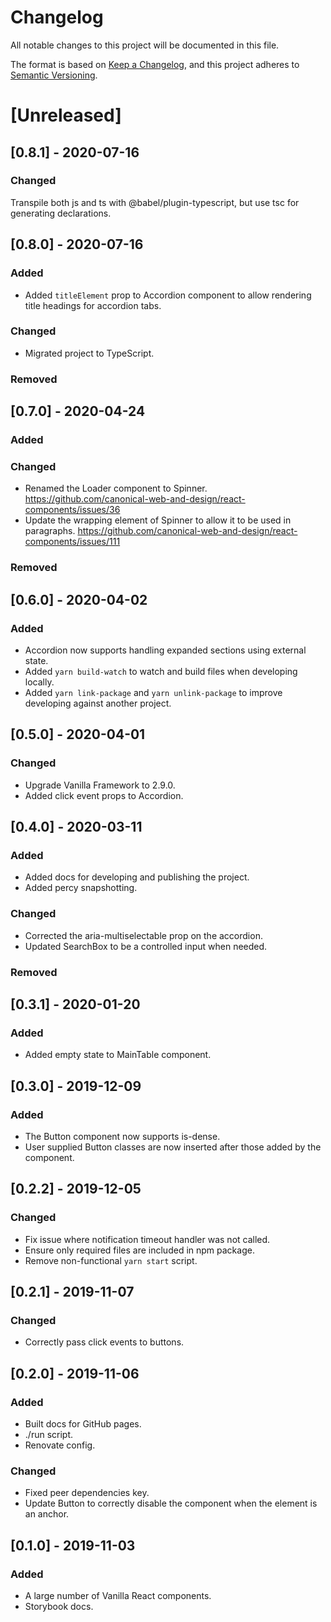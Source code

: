 # Changelog

All notable changes to this project will be documented in this file.

The format is based on [Keep a Changelog](https://keepachangelog.com/en/1.0.0/),
and this project adheres to [Semantic Versioning](https://semver.org/spec/v2.0.0.html).

# [Unreleased]

## [0.8.1] - 2020-07-16

### Changed

Transpile both js and ts with @babel/plugin-typescript, but use tsc for generating declarations.

## [0.8.0] - 2020-07-16

### Added

- Added `titleElement` prop to Accordion component to allow rendering title headings for accordion tabs.

### Changed

- Migrated project to TypeScript.

### Removed

## [0.7.0] - 2020-04-24

### Added

### Changed

- Renamed the Loader component to Spinner. https://github.com/canonical-web-and-design/react-components/issues/36
- Update the wrapping element of Spinner to allow it to be used in paragraphs. https://github.com/canonical-web-and-design/react-components/issues/111

### Removed

## [0.6.0] - 2020-04-02

### Added

- Accordion now supports handling expanded sections using external state.
- Added `yarn build-watch` to watch and build files when developing locally.
- Added `yarn link-package` and `yarn unlink-package` to improve developing against another project.

## [0.5.0] - 2020-04-01

### Changed

- Upgrade Vanilla Framework to 2.9.0.
- Added click event props to Accordion.

## [0.4.0] - 2020-03-11

### Added

- Added docs for developing and publishing the project.
- Added percy snapshotting.

### Changed

- Corrected the aria-multiselectable prop on the accordion.
- Updated SearchBox to be a controlled input when needed.

### Removed

## [0.3.1] - 2020-01-20

### Added

- Added empty state to MainTable component.

## [0.3.0] - 2019-12-09

### Added

- The Button component now supports is-dense.
- User supplied Button classes are now inserted after those added by the component.

## [0.2.2] - 2019-12-05

### Changed

- Fix issue where notification timeout handler was not called.
- Ensure only required files are included in npm package.
- Remove non-functional `yarn start` script.

## [0.2.1] - 2019-11-07

### Changed

- Correctly pass click events to buttons.

## [0.2.0] - 2019-11-06

### Added

- Built docs for GitHub pages.
- ./run script.
- Renovate config.

### Changed

- Fixed peer dependencies key.
- Update Button to correctly disable the component when the element is an anchor.

## [0.1.0] - 2019-11-03

### Added

- A large number of Vanilla React components.
- Storybook docs.
